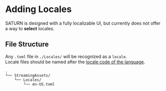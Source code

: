 # Adding Locales

SATURN is designed with a fully localizable UI, but currently does not offer a way to **select** locales.

## File Structure

Any `.toml` file in `./Locales/` will be recognized as a `locale`.  
Locale files should be named after the [locale code of the language](https://gist.github.com/typpo/b2b828a35e683b9bf8db91b5404f1bd1).

```file tree
.
└── StreamingAssets/
    └── Locales/
        └── en-US.toml
```